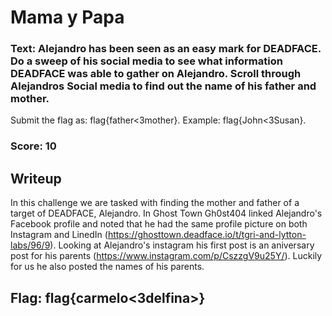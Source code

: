 # Mama y Papa

### Text: Alejandro has been seen as an easy mark for DEADFACE. Do a sweep of his social media to see what information DEADFACE was able to gather on Alejandro. Scroll through Alejandros Social media to find out the name of his father and mother.

Submit the flag as: flag{father<3mother}. Example: flag{John<3Susan}.

### Score: 10

## Writeup
In this challenge we are tasked with finding the mother and father of a target of DEADFACE, Alejandro. In Ghost Town Gh0st404 linked Alejandro's Facebook profile and noted that he had the same profile picture on both Instagram and LinedIn (https://ghosttown.deadface.io/t/tgri-and-lytton-labs/96/9). Looking at Alejandro's instagram his first post is an aniversary post for his parents (https://www.instagram.com/p/CszzgV9u25Y/). Luckily for us he also posted the names of his parents.

## Flag: flag{carmelo<3delfina>}